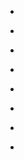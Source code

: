 
- [](/2020/12/1344639767586041861/)

- [](/2019/12/b6viqj6hpi2/)

- [](/2018/12/bsdkztjb3nm/)

- [](/2017/12/bdyaa5maowz/)

- [](/2016/12/bor8rz4lcmu/)

- [](/2015/12/_9lgkysogm/)

- [](/2014/12/10153461241413912-0/)

- [](/2013/12/10152696763808912-0/)
